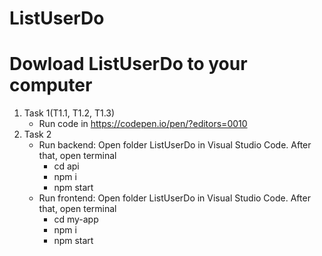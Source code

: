 # ListUserDo

# Dowload ListUserDo to your computer

1. Task 1(T1.1, T1.2, T1.3)
   - Run code in https://codepen.io/pen/?editors=0010
2. Task 2
   - Run backend: Open folder ListUserDo in Visual Studio Code. After that, open terminal
     - cd api
     - npm i
     - npm start
   - Run frontend: Open folder ListUserDo in Visual Studio Code. After that, open terminal
     - cd my-app
     - npm i
     - npm start
